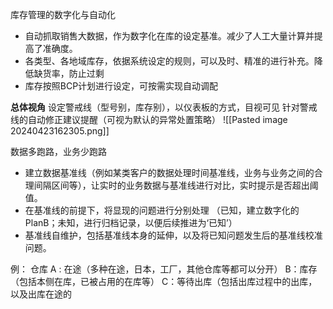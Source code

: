 库存管理的数字化与自动化

- 自动抓取销售大数据，作为数字化在库的设定基准。减少了人工大量计算并提高了准确度。
- 各类型、各地域库存，依据系统设定的规则，可以及时、精准的进行补充。降低缺货率，防止过剩 
- 库存按照BCP计划进行设定，可按需实现自动调配


**总体视角**
设定警戒线（型号别，库存别），以仪表板的方式，目视可见
针对警戒线的自动修正建议提醒（可视为默认的异常处置策略）
![[Pasted image 20240423162305.png]]



数据多跑路，业务少跑路

- 建立数据基准线（例如某类客户的数据处理时间基准线，业务与业务之间的合理间隔区间等），让实时的业务数据与基准线进行对比，实时提示是否超出阈值。
- 在基准线的前提下，将显现的问题进行分别处理
  （已知，建立数字化的PlanB；未知，进行归档记录，以便后续推进为‘已知’）
- 基准线自维护，包括基准线本身的延伸，以及将已知问题发生后的基准线校准问题。

例：
	仓库 
	 A : 在途（多种在途，日本，工厂，其他仓库等都可以分开）
	 B：库存（包括本侧在库，已被占用的在库等）
	 C：等待出库（包括出库过程中的出库，以及出库在途的

